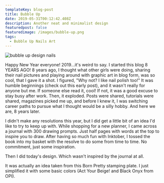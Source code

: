 ```yaml
---
templateKey: blog-post
title: Bubble Up
date: 2019-05-31T00:12:42.408Z
description: Another neat and minimalist design
featuredpost: false
featuredimage: /images/bubble-up.png
tags:
  - Bubble Up Nails Art
---
```

![bubble up design nails](/images/bubble-up.png "Bubble up design nails")

Happy New Year everyone! 2019...it's weird to say. I started this blog 8 YEARS AGO! 8 years ago, I thought what other girls were doing, sharing their nail pictures and playing around with graphic art in blog form, was so cool, that I gave it a shot. I figured, "Why not? I like nail polish too!" It was humble beginnings (check out this early post), and it wasn't really for anyone but me. If someone else read it, cool! If not, it was a good excuse to stay busy after work. Then, it exploded. Posts were shared, tutorials were shared, magazines picked me up, and before I knew it, I was switching career paths to pursue what I thought would be a silly hobby. And here we are, 8 years later.



I didn't make any resolutions this year, but I did get a little bit of an idea I'd like to try to keep up with. While shopping for a new planner, I came across a journal with 300 drawing prompts. Just half pages with words at the top to inspire you to draw. After having so much fun with Inktober, I tossed the book into my basket with the resolve to do some from time to time. No commitment, just some inspiration.



Then I did today's design. Which wasn't inspired by the journal at all.



It was actually an idea taken from this Born Pretty stamping plate. I just simplified it with some basic colors (Act Your Beige! and Black Onyx from OPI).
